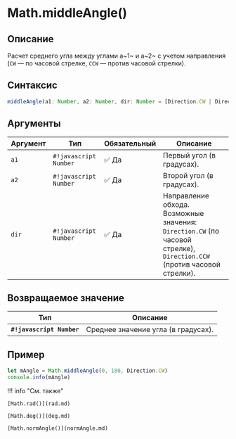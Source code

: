# Math.middleAngle()

## Описание
Расчет среднего угла между углами a~1~ и a~2~ с учетом направления (`CW` — по часовой стрелке, `CCW` — против часовой стрелки).

## Синтаксис
```javascript
middleAngle(a1: Number, a2: Number, dir: Number = [Direction.CW | Direction.CCW]) -> Number
``` 

## Аргументы
| Аргумент | Тип    | Обязательный | Описание |
|---------|--------|--------------|----------|
| `a1`    | `#!javascript Number` | :white_check_mark: Да         | Первый угол (в градусах). |
| `a2`    | `#!javascript Number` | :white_check_mark: Да         | Второй угол (в градусах). |
| `dir`   | `#!javascript Number` | :white_check_mark: Да         | Направление обхода. Возможные значения: `Direction.CW` (по часовой стрелке), `Direction.CCW` (против часовой стрелки). |

## Возвращаемое значение

| Тип      | Описание                                      |
|----------|-----------------------------------------------|
| **`#!javascript Number`** | Среднее значение угла (в градусах). |

## Пример
``` javascript linenums="1"
let mAngle = Math.middleAngle(0, 180, Direction.CW)
console.info(mAngle)
``` 

!!! info "См. также"

    [Math.rad()](rad.md)

    [Math.deg()](deg.md)

    [Math.normAngle()](normAngle.md)
